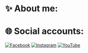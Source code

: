 # ✨ About me:

# 🌐 Social accounts:
[![Facebook](https://img.shields.io/badge/Facebook-%231877F2.svg?logo=Facebook&logoColor=white)](https://facebook.com/profile.php?id=100047685077888&mibextid=ZbWKwL) [![Instagram](https://img.shields.io/badge/Instagram-%23E4405F.svg?logo=Instagram&logoColor=white)](https://instagram.com/leonardo_pinto04?igshid=ZDdkNTZiNTM=) [![YouTube](https://img.shields.io/badge/YouTube-%23FF0000.svg?logo=YouTube&logoColor=white)](https://youtube.com/@raptorcode4451) 
  


